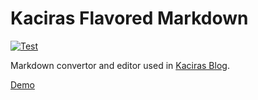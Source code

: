 # Kaciras Flavored Markdown

[![Test](https://github.com/kaciras-blog/markdown/actions/workflows/test.yml/badge.svg)](https://github.com/kaciras-blog/markdown/actions/workflows/test.yml)

Markdown convertor and editor used in [Kaciras Blog](https://blog.kaciras.com). 

[Demo](https://kaciras-blog.github.io/markdown)
